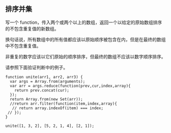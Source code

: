 ## 排序并集
写一个 function，传入两个或两个以上的数组，返回一个以给定的原始数组排序的不包含重复值的新数组。

换句话说，所有数组中的所有值都应该以原始顺序被包含在内，但是在最终的数组中不包含重复值。

非重复的数字应该以它们原始的顺序排序，但最终的数组不应该以数字顺序排序。

请参照下面验证判断中的例子。
```
function unite(arr1, arr2, arr3) {
  var args = Array.from(arguments);
  var arr = args.reduce(function(prev,cur,index,array){
    return prev.concat(cur);
  });
  return Array.from(new Set(arr));
  //return arr.filter(function(item,index,array){
   // return array.indexOf(item) === index;
 // });
}

unite([1, 3, 2], [5, 2, 1, 4], [2, 1]);

```